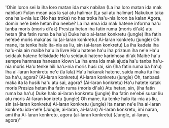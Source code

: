 'Ohin loron sei la iha loro matan ida mak nabilan
(La iha loro matan ida mak nabilan)
Fulan mean aas la sai atu halimar
(La sai atu halimar)
Nakukun taka ona ha'u-nia luz
(No has troka) no has troka ha'u-nia loron ba kalan
Agora, domin ne'e bele hetan iha neebe?
La iha ema ida mak hatene informa ha'u tanba moris (moris di'ak)
Presiza hetan iha fatin ruma (moris di'ak) atu hetan (iha fatin ruma ba ha'u)
Duke halo ai-laran konkretu (jungle)
Iha fatin ne'ebé moris maka'as liu (ai-laran konkretu)
Ai-laran konkretu (jungle)
Oh mane, ita tenke halo ita-nia as liu, sin (ai-laran konkretu)
La iha kadeia iha ha'u-nia ain maibé ha'u la livre
Ha'u hatene ha'u iha prizaun iha ne'e
Ha'u seidauk hatene felisidade
Ha'u seidauk hatene karinhosa di'ak
Maibé ha'u sempre hamnasa hanesan klown
La iha ema ida mak ajuda ha'u tanba ha'u-nia moris
Ha'u tenke hili ha'u-nia moris husi rai, sin
(Iha fatin ruma ba ha'u)
Iha ai-laran konkretu ne'e (la lala)
Ha'u hakarak hatene, saida maka ita iha ba ha'u, agora? (Ai-laran konkretu)
Ai-laran konkretu (jungle)
Oh, tanbasá maka ita la husik ha'u atu sai, agora? (Ai-laran konkretu)
Ha'u hatete katak moris
Presiza hetan iha fatin ruma (moris di'ak)
Atu hetan, sin, (iha fatin ruma ba ha'u)
Duke halo ai-laran konkretu (jungle)
Iha fatin ne'ebé susar liu atu moris
Ai-laran konkretu (jungle)
Oh mane, ita tenke halo ita-nia as liu, sin (ai-laran konkretu)
Ai-laran konkretu (jungle)
Ita naran ne'e
Iha ai-laran konkretu ida-ne'e
(Jungle, ai-laran, ai-laran)
Ai-laran konkretu, imi naran, ami iha
Ai-laran konkretu, agora (ai-laran konkretu)
(Jungle, ai-laran, agora)''